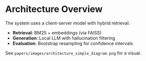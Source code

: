 # Architecture Overview

The system uses a client-server model with hybrid retrieval:
- **Retrieval**: BM25 + embeddings (via FAISS)
- **Generation**: Local LLM with hallucination filtering
- **Evaluation**: Bootstrap resampling for confidence intervals

See `papers/images/architecture_simple_diagram.png` for a visual.
